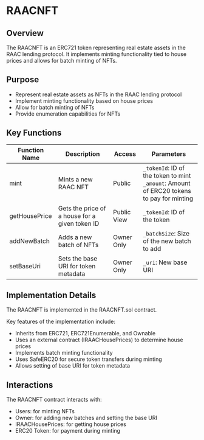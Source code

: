 # RAACNFT

## Overview

The RAACNFT is an ERC721 token representing real estate assets in the RAAC lending protocol. It implements minting functionality tied to house prices and allows for batch minting of NFTs.

## Purpose

- Represent real estate assets as NFTs in the RAAC lending protocol
- Implement minting functionality based on house prices
- Allow for batch minting of NFTs
- Provide enumeration capabilities for NFTs

## Key Functions

| Function Name | Description | Access | Parameters |
|---------------|-------------|--------|------------|
| mint | Mints a new RAAC NFT | Public | `_tokenId`: ID of the token to mint<br>`_amount`: Amount of ERC20 tokens to pay for minting |
| getHousePrice | Gets the price of a house for a given token ID | Public View | `_tokenId`: ID of the token |
| addNewBatch | Adds a new batch of NFTs | Owner Only | `_batchSize`: Size of the new batch to add |
| setBaseUri | Sets the base URI for token metadata | Owner Only | `_uri`: New base URI |

## Implementation Details

The RAACNFT is implemented in the RAACNFT.sol contract.

Key features of the implementation include:

- Inherits from ERC721, ERC721Enumerable, and Ownable
- Uses an external contract (IRAACHousePrices) to determine house prices
- Implements batch minting functionality
- Uses SafeERC20 for secure token transfers during minting
- Allows setting of base URI for token metadata

## Interactions

The RAACNFT contract interacts with:

- Users: for minting NFTs
- Owner: for adding new batches and setting the base URI
- IRAACHousePrices: for getting house prices
- ERC20 Token: for payment during minting
